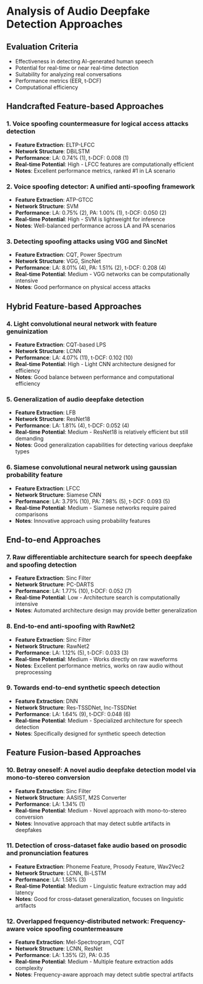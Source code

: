 # Analysis of Audio Deepfake Detection Approaches

## Evaluation Criteria
- Effectiveness in detecting AI-generated human speech
- Potential for real-time or near real-time detection
- Suitability for analyzing real conversations
- Performance metrics (EER, t-DCF)
- Computational efficiency

## Handcrafted Feature-based Approaches

### 1. Voice spoofing countermeasure for logical access attacks detection
- **Feature Extraction**: ELTP-LFCC
- **Network Structure**: DBiLSTM
- **Performance**: LA: 0.74% (1), t-DCF: 0.008 (1)
- **Real-time Potential**: High - LFCC features are computationally efficient
- **Notes**: Excellent performance metrics, ranked #1 in LA scenario

### 2. Voice spoofing detector: A unified anti-spoofing framework
- **Feature Extraction**: ATP-GTCC
- **Network Structure**: SVM
- **Performance**: LA: 0.75% (2), PA: 1.00% (1), t-DCF: 0.050 (2)
- **Real-time Potential**: High - SVM is lightweight for inference
- **Notes**: Well-balanced performance across LA and PA scenarios

### 3. Detecting spoofing attacks using VGG and SincNet
- **Feature Extraction**: CQT, Power Spectrum
- **Network Structure**: VGG, SincNet
- **Performance**: LA: 8.01% (4), PA: 1.51% (2), t-DCF: 0.208 (4)
- **Real-time Potential**: Medium - VGG networks can be computationally intensive
- **Notes**: Good performance on physical access attacks

## Hybrid Feature-based Approaches

### 4. Light convolutional neural network with feature genuinization
- **Feature Extraction**: CQT-based LPS
- **Network Structure**: LCNN
- **Performance**: LA: 4.07% (11), t-DCF: 0.102 (10)
- **Real-time Potential**: High - Light CNN architecture designed for efficiency
- **Notes**: Good balance between performance and computational efficiency

### 5. Generalization of audio deepfake detection
- **Feature Extraction**: LFB
- **Network Structure**: ResNet18
- **Performance**: LA: 1.81% (4), t-DCF: 0.052 (4)
- **Real-time Potential**: Medium - ResNet18 is relatively efficient but still demanding
- **Notes**: Good generalization capabilities for detecting various deepfake types

### 6. Siamese convolutional neural network using gaussian probability feature
- **Feature Extraction**: LFCC
- **Network Structure**: Siamese CNN
- **Performance**: LA: 3.79% (10), PA: 7.98% (5), t-DCF: 0.093 (5)
- **Real-time Potential**: Medium - Siamese networks require paired comparisons
- **Notes**: Innovative approach using probability features

## End-to-end Approaches

### 7. Raw differentiable architecture search for speech deepfake and spoofing detection
- **Feature Extraction**: Sinc Filter
- **Network Structure**: PC-DARTS
- **Performance**: LA: 1.77% (10), t-DCF: 0.052 (7)
- **Real-time Potential**: Low - Architecture search is computationally intensive
- **Notes**: Automated architecture design may provide better generalization

### 8. End-to-end anti-spoofing with RawNet2
- **Feature Extraction**: Sinc Filter
- **Network Structure**: RawNet2
- **Performance**: LA: 1.12% (5), t-DCF: 0.033 (3)
- **Real-time Potential**: Medium - Works directly on raw waveforms
- **Notes**: Excellent performance metrics, works on raw audio without preprocessing

### 9. Towards end-to-end synthetic speech detection
- **Feature Extraction**: DNN
- **Network Structure**: Res-TSSDNet, Inc-TSSDNet
- **Performance**: LA: 1.64% (9), t-DCF: 0.048 (6)
- **Real-time Potential**: Medium - Specialized architecture for speech detection
- **Notes**: Specifically designed for synthetic speech detection

## Feature Fusion-based Approaches

### 10. Betray oneself: A novel audio deepfake detection model via mono-to-stereo conversion
- **Feature Extraction**: Sinc Filter
- **Network Structure**: AASIST, M2S Converter
- **Performance**: LA: 1.34% (1)
- **Real-time Potential**: Medium - Novel approach with mono-to-stereo conversion
- **Notes**: Innovative approach that may detect subtle artifacts in deepfakes

### 11. Detection of cross-dataset fake audio based on prosodic and pronunciation features
- **Feature Extraction**: Phoneme Feature, Prosody Feature, Wav2Vec2
- **Network Structure**: LCNN, Bi-LSTM
- **Performance**: LA: 1.58% (3)
- **Real-time Potential**: Medium - Linguistic feature extraction may add latency
- **Notes**: Good for cross-dataset generalization, focuses on linguistic artifacts

### 12. Overlapped frequency-distributed network: Frequency-aware voice spoofing countermeasure
- **Feature Extraction**: Mel-Spectrogram, CQT
- **Network Structure**: LCNN, ResNet
- **Performance**: LA: 1.35% (2), PA: 0.35
- **Real-time Potential**: Medium - Multiple feature extraction adds complexity
- **Notes**: Frequency-aware approach may detect subtle spectral artifacts
